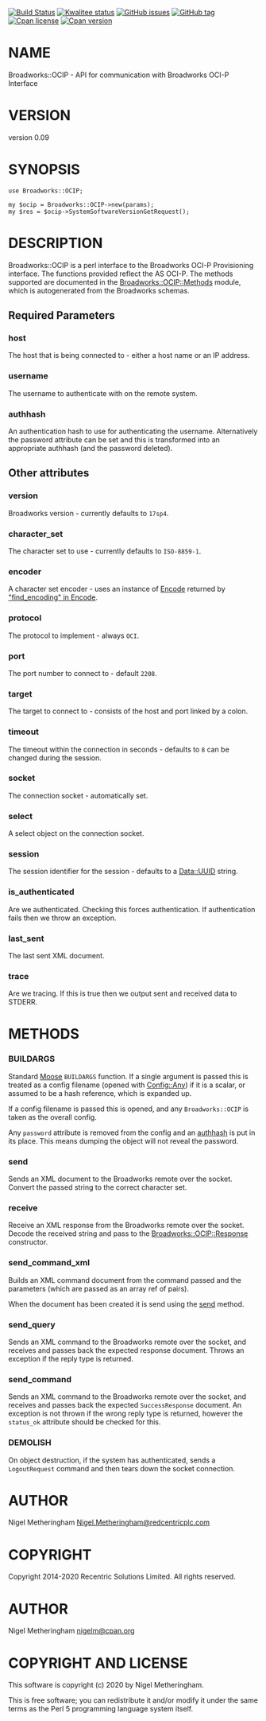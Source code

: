 [![Build Status](https://travis-ci.org/nigelm/broadworks-ocip.svg?branch=master)](https://travis-ci.org/nigelm/broadworks-ocip)
[![Kwalitee status](http://cpants.cpanauthors.org/dist/Broadworks-OCIP.png)](http://cpants.charsbar.org/dist/overview/Broadworks-OCIP)
[![GitHub issues](https://img.shields.io/github/issues/nigelm/broadworks-ocip.svg)](https://github.com/nigelm/broadworks-ocip/issues)
[![GitHub tag](https://img.shields.io/github/tag/nigelm/broadworks-ocip.svg)]()
[![Cpan license](https://img.shields.io/cpan/l/Broadworks-OCIP.svg)](https://metacpan.org/release/Broadworks-OCIP)
[![Cpan version](https://img.shields.io/cpan/v/Broadworks-OCIP.svg)](https://metacpan.org/release/Broadworks-OCIP)

# NAME

Broadworks::OCIP - API for communication with Broadworks OCI-P Interface

# VERSION

version 0.09

# SYNOPSIS

    use Broadworks::OCIP;

    my $ocip = Broadworks::OCIP->new(params);
    my $res = $ocip->SystemSoftwareVersionGetRequest();

# DESCRIPTION

Broadworks::OCIP is a perl interface to the Broadworks OCI-P Provisioning
interface.  The functions provided reflect the AS OCI-P. The methods supported
are documented in the [Broadworks::OCIP::Methods](https://metacpan.org/pod/Broadworks%3A%3AOCIP%3A%3AMethods) module, which is
autogenerated from the Broadworks schemas.

## Required Parameters

### host

The host that is being connected to - either a host name or an IP address.

### username

The username to authenticate with on the remote system.

### authhash

An authentication hash to use for authenticating the username.  Alternatively
the password attribute can be set and this is transformed into an appropriate
authhash (and the password deleted).

## Other attributes

### version

Broadworks version - currently defaults to `17sp4`.

### character\_set

The character set to use - currently defaults to `ISO-8859-1`.

### encoder

A character set encoder - uses an instance of [Encode](https://metacpan.org/pod/Encode) returned by
["find\_encoding" in Encode](https://metacpan.org/pod/Encode#find_encoding).

### protocol

The protocol to implement - always `OCI`.

### port

The port number to connect to - default `2208`.

### target

The target to connect to - consists of the host and port linked by a colon.

### timeout

The timeout within the connection in seconds - defaults to `8` can be changed
during the session.

### socket

The connection socket - automatically set.

### select

A select object on the connection socket.

### session

The session identifier for the session - defaults to a [Data::UUID](https://metacpan.org/pod/Data%3A%3AUUID) string.

### is\_authenticated

Are we authenticated.  Checking this forces authentication.  If authentication
fails then we throw an exception.

### last\_sent

The last sent XML document.

### trace

Are we tracing.  If this is true then we output sent and received data to
STDERR.

# METHODS

### BUILDARGS

Standard [Moose](https://metacpan.org/pod/Moose) `BUILDARGS` function.  If a single argument is passed this
is treated as a config filename (opened with [Config::Any](https://metacpan.org/pod/Config%3A%3AAny)) if it is a scalar,
or assumed to be a hash reference, which is expanded up.

If a config filename is passed this is opened, and any `Broadworks::OCIP` is
taken as the overall config.

Any `password` attribute is removed from the config and an [authhash](https://metacpan.org/pod/authhash) is put
in its place.  This means dumping the object will not reveal the password.

### send

Sends an XML document to the Broadworks remote over the socket. Convert the
passed string to the correct character set.

### receive

Receive an XML response from the Broadworks remote over the socket. Decode the
received string and pass to the [Broadworks::OCIP::Response](https://metacpan.org/pod/Broadworks%3A%3AOCIP%3A%3AResponse) constructor.

### send\_command\_xml

Builds an XML command document from the command passed and the parameters
(which are passed as an array ref of pairs).

When the document has been created it is send using the [send](https://metacpan.org/pod/send) method.

### send\_query

Sends an XML command to the Broadworks remote over the socket, and receives and
passes back the expected response document.  Throws an exception if the reply
type is returned.

### send\_command

Sends an XML command to the Broadworks remote over the socket, and receives and
passes back the expected `SuccessResponse` document.   An exception is not
thrown if the wrong reply type is returned, however the `status_ok` attribute
should be checked for this.

### DEMOLISH

On object destruction, if the system has authenticated, sends a
`LogoutRequest` command and then tears down the socket connection.

# AUTHOR

Nigel Metheringham <Nigel.Metheringham@redcentricplc.com>

# COPYRIGHT

Copyright 2014-2020 Recentric Solutions Limited. All rights reserved.

# AUTHOR

Nigel Metheringham <nigelm@cpan.org>

# COPYRIGHT AND LICENSE

This software is copyright (c) 2020 by Nigel Metheringham.

This is free software; you can redistribute it and/or modify it under
the same terms as the Perl 5 programming language system itself.

